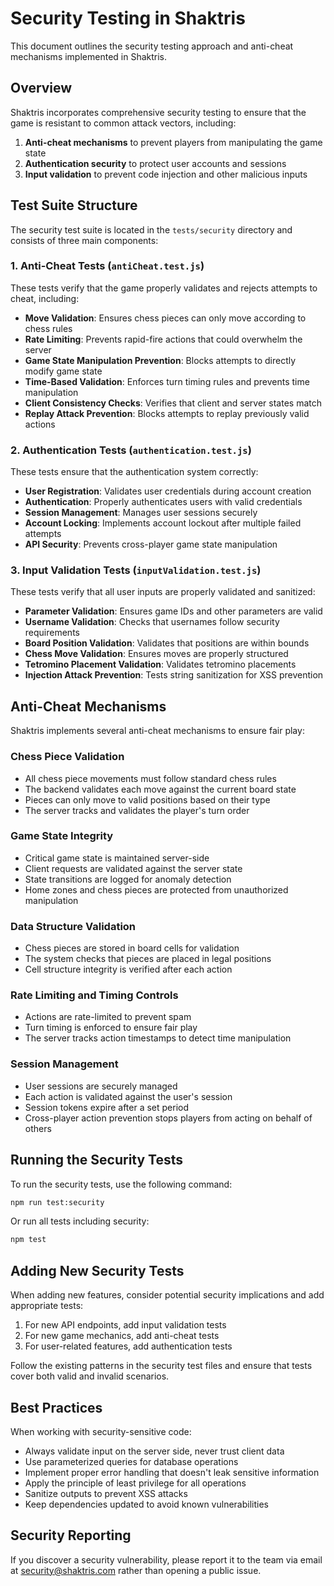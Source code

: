 # Security Testing in Shaktris

This document outlines the security testing approach and anti-cheat mechanisms implemented in Shaktris.

## Overview

Shaktris incorporates comprehensive security testing to ensure that the game is resistant to common attack vectors, including:

1. **Anti-cheat mechanisms** to prevent players from manipulating the game state
2. **Authentication security** to protect user accounts and sessions
3. **Input validation** to prevent code injection and other malicious inputs

## Test Suite Structure

The security test suite is located in the `tests/security` directory and consists of three main components:

### 1. Anti-Cheat Tests (`antiCheat.test.js`)

These tests verify that the game properly validates and rejects attempts to cheat, including:

- **Move Validation**: Ensures chess pieces can only move according to chess rules
- **Rate Limiting**: Prevents rapid-fire actions that could overwhelm the server
- **Game State Manipulation Prevention**: Blocks attempts to directly modify game state
- **Time-Based Validation**: Enforces turn timing rules and prevents time manipulation
- **Client Consistency Checks**: Verifies that client and server states match
- **Replay Attack Prevention**: Blocks attempts to replay previously valid actions

### 2. Authentication Tests (`authentication.test.js`)

These tests ensure that the authentication system correctly:

- **User Registration**: Validates user credentials during account creation
- **Authentication**: Properly authenticates users with valid credentials
- **Session Management**: Manages user sessions securely
- **Account Locking**: Implements account lockout after multiple failed attempts
- **API Security**: Prevents cross-player game state manipulation

### 3. Input Validation Tests (`inputValidation.test.js`)

These tests verify that all user inputs are properly validated and sanitized:

- **Parameter Validation**: Ensures game IDs and other parameters are valid
- **Username Validation**: Checks that usernames follow security requirements
- **Board Position Validation**: Validates that positions are within bounds
- **Chess Move Validation**: Ensures moves are properly structured
- **Tetromino Placement Validation**: Validates tetromino placements
- **Injection Attack Prevention**: Tests string sanitization for XSS prevention

## Anti-Cheat Mechanisms

Shaktris implements several anti-cheat mechanisms to ensure fair play:

### Chess Piece Validation

- All chess piece movements must follow standard chess rules
- The backend validates each move against the current board state
- Pieces can only move to valid positions based on their type
- The server tracks and validates the player's turn order

### Game State Integrity

- Critical game state is maintained server-side
- Client requests are validated against the server state
- State transitions are logged for anomaly detection
- Home zones and chess pieces are protected from unauthorized manipulation

### Data Structure Validation

- Chess pieces are stored in board cells for validation
- The system checks that pieces are placed in legal positions
- Cell structure integrity is verified after each action

### Rate Limiting and Timing Controls

- Actions are rate-limited to prevent spam
- Turn timing is enforced to ensure fair play
- The server tracks action timestamps to detect time manipulation

### Session Management

- User sessions are securely managed
- Each action is validated against the user's session
- Session tokens expire after a set period
- Cross-player action prevention stops players from acting on behalf of others

## Running the Security Tests

To run the security tests, use the following command:

```bash
npm run test:security
```

Or run all tests including security:

```bash
npm test
```

## Adding New Security Tests

When adding new features, consider potential security implications and add appropriate tests:

1. For new API endpoints, add input validation tests
2. For new game mechanics, add anti-cheat tests
3. For user-related features, add authentication tests

Follow the existing patterns in the security test files and ensure that tests cover both valid and invalid scenarios.

## Best Practices

When working with security-sensitive code:

- Always validate input on the server side, never trust client data
- Use parameterized queries for database operations
- Implement proper error handling that doesn't leak sensitive information
- Apply the principle of least privilege for all operations
- Sanitize outputs to prevent XSS attacks
- Keep dependencies updated to avoid known vulnerabilities

## Security Reporting

If you discover a security vulnerability, please report it to the team via email at security@shaktris.com rather than opening a public issue. 